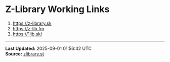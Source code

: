 # Z-Library Working Links

1. https://z-library.sk
2. https://z-lib.fm
3. https://1lib.sk/

---
**Last Updated:** 2025-09-01 01:56:42 UTC  
**Source:** [zlibrary.st](https://zlibrary.st/new-z-library-official-website-links)

